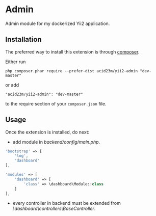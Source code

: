Admin
=====
Admin module for my dockerized Yii2 application.

Installation
------------

The preferred way to install this extension is through [composer](http://getcomposer.org/download/).

Either run

```
php composer.phar require --prefer-dist acid23m/yii2-admin "dev-master"
```

or add

```
"acid23m/yii2-admin": "dev-master"
```

to the require section of your `composer.json` file.


Usage
-----

Once the extension is installed, do next:

- add module in *backend/config/main.php*.

```php
'bootstrap' => [
    'log',
    'dashboard'
],

'modules' => [
    'dashboard' => [
        'class' => \dashboard\Module::class
    ]
],
```

- every controller in backend must be extended from *\dashboard\controllers\BaseController*.
